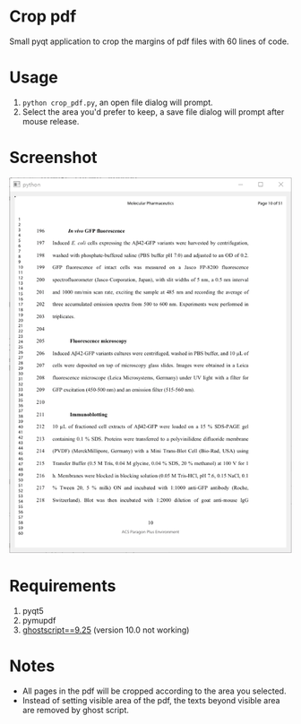 # Crop pdf
 Small pyqt application to crop the margins of pdf files with 60 lines of code. 

# Usage
1. `python crop_pdf.py`, an open file dialog will prompt. 
2. Select the area you'd prefer to keep, a save file dialog will prompt after mouse release. 

# Screenshot
![example](example.gif)

# Requirements
1. pyqt5
2. pymupdf
3. [ghostscript==9.25](https://github.com/ArtifexSoftware/ghostpdl-downloads/releases/tag/gs925) (version 10.0 not working) 

# Notes
* All pages in the pdf will be cropped according to the area you selected. 
* Instead of setting visible area of the pdf, the texts beyond visible area are removed by ghost script.
